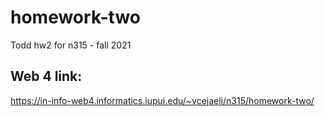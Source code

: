 # homework-two
 Todd hw2 for n315 - fall 2021

## Web 4 link:
https://in-info-web4.informatics.iupui.edu/~vcejaeli/n315/homework-two/
